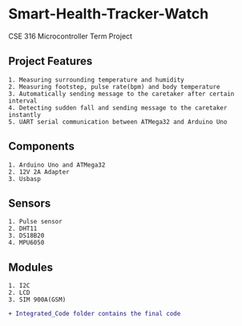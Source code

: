 # Smart-Health-Tracker-Watch
CSE 316 Microcontroller Term Project


## **Project Features**

```
1. Measuring surrounding temperature and humidity
2. Measuring footstep, pulse rate(bpm) and body temperature
3. Automatically sending message to the caretaker after certain interval
4. Detecting sudden fall and sending message to the caretaker instantly
5. UART serial communication between ATMega32 and Arduino Uno
```

## **Components**

```
1. Arduino Uno and ATMega32
2. 12V 2A Adapter
3. Usbasp
```


## **Sensors**

```
1. Pulse sensor
2. DHT11
3. DS18B20
4. MPU6050
```


## **Modules**

```
1. I2C
2. LCD
3. SIM 900A(GSM)
```

```diff
+ Integrated_Code folder contains the final code
```

